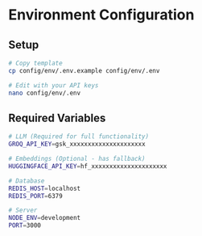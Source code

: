 # Environment Configuration

## Setup

```bash
# Copy template
cp config/env/.env.example config/env/.env

# Edit with your API keys
nano config/env/.env
```

## Required Variables

```bash
# LLM (Required for full functionality)
GROQ_API_KEY=gsk_xxxxxxxxxxxxxxxxxxxxx

# Embeddings (Optional - has fallback)
HUGGINGFACE_API_KEY=hf_xxxxxxxxxxxxxxxxxxxxx

# Database
REDIS_HOST=localhost
REDIS_PORT=6379

# Server
NODE_ENV=development
PORT=3000
```
